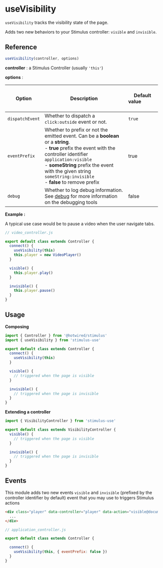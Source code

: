 # useVisibility

`useVisibility` tracks the visibility state of the page.

Adds two new behaviors to your Stimulus controller: `visible` and `invisible`.

## Reference

```javascript
useVisibility(controller, options)
```

**controller** : a Stimulus Controller (usually `'this'`)

**options** :

| Option| Description |&nbsp; &nbsp; &nbsp; &nbsp; &nbsp; &nbsp;Default value&nbsp; &nbsp; &nbsp; &nbsp; &nbsp; &nbsp; &nbsp; &nbsp;|
|-----------------------|-------------|---------------------|
| `dispatchEvent` | Whether to dispatch a `click:outside` event or not.| `true` |
|`eventPrefix`| Whether to prefix or not the emitted event. Can be a **boolean** or a **string**.<br>- **true** prefix the event with the controller identifier `application:visible` <br>- **someString** prefix the event with the given string `someString:invisible` <br>- **false** to remove prefix  |true|
| `debug` | Whether to log debug information. See [debug](debug.md) for more information on the debugging tools|false|

**Example :**

A typical use case would be to pause a video when the user navigate tabs.

```js
// video_controller.js

export default class extends Controller {
  connect() {
    useVisibility(this)
    this.player = new VideoPlayer()
  }

  visible() {
    this.player.play()
  }

  invisible() {
    this.player.pause()
  }
}
```

## Usage

**Composing**

```js
import { Controller } from '@hotwired/stimulus'
import { useVisibility } from 'stimulus-use'

export default class extends Controller {
  connect() {
    useVisibility(this)
  }

  visible() {
    // triggered when the page is visible
  }

  invisible() {
    // triggered when the page is invisible
  }
}
```

**Extending a controller**

```js
import { VisibilityController } from 'stimulus-use'

export default class extends VisibilityController {
  visible() {
    // triggered when the page is visible
  }

  invisible() {
    // triggered when the page is invisible
  }
}
```

## Events

This module adds two new events `visible` and `invisible` (prefixed by the controller identifier by default) event that you may use to triggers Stimulus actions

```html
<div class="player" data-controller="player" data-action="visible@document->player#play invisible@document->player#pause">
  ...
</div>
```

```js
// application_controller.js

export default class extends Controller {

  connect() {
    useVisibility(this, { eventPrefix: false })
  }
}
```
